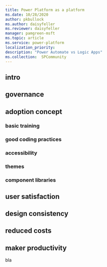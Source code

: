 ```yaml
---
title: Power Platform as a platform
ms.date: 10/28/2020
author: pkbullock
ms.author: daisyfeller
ms.reviewer: daisyfeller
manager: pamgreen-msft
ms.topic: article
ms.service: power-platform
localization_priority: 
description: "Power Automate vs Logic Apps"
ms.collection:  SPCommunity
---
```


## intro

## governance

## adoption concept

### basic training

### good coding practices

### accessibility

### themes

### component libraries

## user satisfaction

## design consistency

## reduced costs

## maker productivity

bla